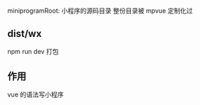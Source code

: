 ##
  miniprogramRoot:
    小程序的源码目录
    整份目录被 mpvue 定制化过

##  dist/wx
npm run dev 打包

## 作用
vue 的语法写小程序